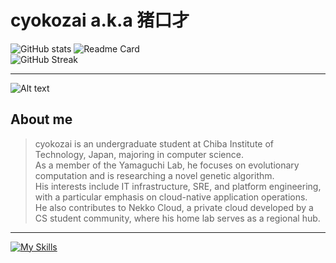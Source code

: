 # cyokozai a.k.a 猪口才

![GitHub stats](https://github-readme-stats.vercel.app/api?username=cyokozai&show_icons=true&count_private=true)
![Readme Card](https://github-readme-stats.vercel.app/api/top-langs/?username=cyokozai&langs_count=6&hide=javascript,typescript,html,css,jupyternotebook)  
![GitHub Streak](https://streak-stats.demolab.com?user=cyokozai&theme=solarized-light&hide_border=true&border_radius=5&date_format=%5BY.%5Dn.j&mode=weekly&card_width=500)

---

![Alt text](https://spotify-recently-played-readme.vercel.app/api?user=31xpj57quut7dxwacnk2og4ro66a)  

## About me

  > cyokozai is an undergraduate student at Chiba Institute of Technology, Japan, majoring in computer science.   
  > As a member of the Yamaguchi Lab, he focuses on evolutionary computation and is researching a novel genetic algorithm.   
  > His interests include IT infrastructure, SRE, and platform engineering, with a particular emphasis on cloud-native application operations.   
  > He also contributes to Nekko Cloud, a private cloud developed by a CS student community, where his home lab serves as a regional hub.  

---

[![My Skills](https://skillicons.dev/icons?i=linux,ubuntu,bash,kubernetes,docker,gcp,cloudflare,terraform,ansible,grafana,prometheus,go,julia,py,arduino,c,supabase,svelte,git,github,githubactions,vscode,md,latex&theme=light&perline=16)](https://skillicons.dev)

<!--
**cyokozai/cyokozai** is a ✨ _special_ ✨ repository because its `README.md` (this file) appears on your GitHub profile.

Here are some ideas to get you started:

- 🔭 I’m currently working on ...
- 🌱 I’m currently learning ...
- 👯 I’m looking to collaborate on ...
- 🤔 I’m looking for help with ...
- 💬 Ask me about ...
- 📫 How to reach me: ...
- 😄 Pronouns: ...
- ⚡ Fun fact: ...
-->
